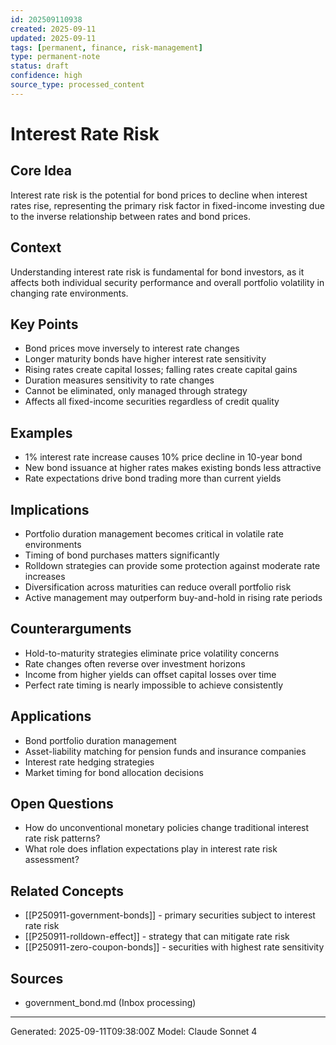```yaml
---
id: 202509110938
created: 2025-09-11
updated: 2025-09-11
tags: [permanent, finance, risk-management]
type: permanent-note
status: draft
confidence: high
source_type: processed_content
---
```


# Interest Rate Risk

## Core Idea
Interest rate risk is the potential for bond prices to decline when interest rates rise, representing the primary risk factor in fixed-income investing due to the inverse relationship between rates and bond prices.

## Context
Understanding interest rate risk is fundamental for bond investors, as it affects both individual security performance and overall portfolio volatility in changing rate environments.

## Key Points
- Bond prices move inversely to interest rate changes
- Longer maturity bonds have higher interest rate sensitivity
- Rising rates create capital losses; falling rates create capital gains
- Duration measures sensitivity to rate changes
- Cannot be eliminated, only managed through strategy
- Affects all fixed-income securities regardless of credit quality

## Examples
- 1% interest rate increase causes 10% price decline in 10-year bond
- New bond issuance at higher rates makes existing bonds less attractive
- Rate expectations drive bond trading more than current yields

## Implications
- Portfolio duration management becomes critical in volatile rate environments
- Timing of bond purchases matters significantly
- Rolldown strategies can provide some protection against moderate rate increases
- Diversification across maturities can reduce overall portfolio risk
- Active management may outperform buy-and-hold in rising rate periods

## Counterarguments
- Hold-to-maturity strategies eliminate price volatility concerns
- Rate changes often reverse over investment horizons
- Income from higher yields can offset capital losses over time
- Perfect rate timing is nearly impossible to achieve consistently

## Applications
- Bond portfolio duration management
- Asset-liability matching for pension funds and insurance companies
- Interest rate hedging strategies
- Market timing for bond allocation decisions

## Open Questions
- How do unconventional monetary policies change traditional interest rate risk patterns?
- What role does inflation expectations play in interest rate risk assessment?

## Related Concepts
- [[P250911-government-bonds]] - primary securities subject to interest rate risk
- [[P250911-rolldown-effect]] - strategy that can mitigate rate risk
- [[P250911-zero-coupon-bonds]] - securities with highest rate sensitivity

## Sources
- government_bond.md (Inbox processing)

---
Generated: 2025-09-11T09:38:00Z
Model: Claude Sonnet 4